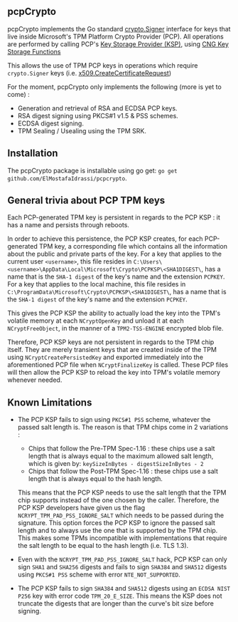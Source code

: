 ## pcpCrypto

pcpCrypto implements the Go standard [crypto.Signer](https://golang.org/pkg/crypto/#Signer) interface for keys that live inside Microsoft's TPM Platform Crypto Provider (PCP). All operations are performed by calling PCP's [Key Storage Provider (KSP)](https://docs.microsoft.com/en-us/windows/win32/seccertenroll/cng-key-storage-providers), using [CNG Key Storage Functions
](https://docs.microsoft.com/en-us/windows/win32/seccng/cng-key-storage-functions)

This allows the use of TPM PCP keys in operations which require `crypto.Signer` keys (i.e. [x509.CreateCertificateRequest](https://golang.org/pkg/crypto/x509/#CreateCertificateRequest))

For the moment, pcpCrypto only implements the following (more is yet to come) :

* Generation and retrieval of RSA and ECDSA PCP keys.
* RSA digest signing using PKCS#1 v1.5 & PSS schemes.
* ECDSA digest signing.
* TPM Sealing / Usealing using the TPM SRK.

## Installation

The pcpCrypto package is installable using go get: `go get github.com/ElMostafaIdrassi/pcpcrypto`.

## General trivia about PCP TPM keys

Each PCP-generated TPM key is persistent in regards to the PCP KSP : it has a name and persists
through reboots. 

In order to achieve this persistence, the PCP KSP creates, for each PCP-generated TPM key, a corresponding file which contains all the information about the public and private parts of the key. 
For a key that applies to the current user `<username>`, this file resides in `C:\Users\<username>\AppData\Local\Microsoft\Crypto\PCPKSP\<SHA1DIGEST\`, has a name that is the `SHA-1 digest` of the key's name and the extension `PCPKEY`. 
For a key that applies to the local machine, this file resides in `C:\ProgramData\Microsoft\Crypto\PCPKSP\<SHA1DIGEST\`, has a name that is the 
`SHA-1 digest` of the key's name and the extension `PCPKEY`.

This gives the PCP KSP the ability to actually load the key into the TPM's volatile memory at each `NCryptOpenKey` and unload it at each `NCryptFreeObject`, in the manner of a `TPM2-TSS-ENGINE` encrypted blob file.

Therefore, PCP KSP keys are not persistent in regards to the TPM chip itself. They are merely transient keys that are created inside of the TPM using `NCryptCreatePersistedKey` and exported immediately into the aforementioned PCP file when `NCryptFinalizeKey` is called. These PCP files will then allow the PCP KSP to reload the key into TPM's volatile memory whenever needed.

## Known Limitations

* The PCP KSP fails to sign using `PKCS#1 PSS` scheme, whatever the passed salt length is.
The reason is that TPM chips come in 2 variations : 
  * Chips that follow the Pre-TPM Spec-1.16 : these chips use a salt length that is always equal to the maximum allowed salt length, which is given by:
``
keySizeInBytes - digestSizeInBytes - 2
``
  * Chips that follow the Post-TPM Spec-1.16 : these chips use a salt length that is always equal to the hash length.

  This means that the PCP KSP needs to use the salt length that the TPM chip supports instead of the one chosen by the caller. Therefore, the PCP KSP developers have given us the flag `NCRYPT_TPM_PAD_PSS_IGNORE_SALT` which needs to be passed during the signature. This option forces the PCP KSP to ignore the passed salt length and to always use the one that is supported by the TPM chip. This makes some TPMs incompatible with implementations that require the salt length to be equal to the hash length (i.e. TLS 1.3).

* Even with the `NCRYPT_TPM_PAD_PSS_IGNORE_SALT` hack, PCP KSP can only sign `SHA1` and `SHA256` digests and fails to sign `SHA384` and `SHA512` digests using `PKCS#1 PSS` scheme with error `NTE_NOT_SUPPORTED`.

* The PCP KSP fails to sign `SHA384` and `SHA512` digests using an `ECDSA NIST P256` key with error code `TPM_20_E_SIZE`. This means the KSP does not truncate the digests that are longer than the curve's bit size before signing.